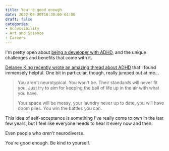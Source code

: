 ```yaml
---
title: You're good enough
date: 2022-08-30T10:30:00-04:00
draft: false
categories:
- Accessibility
- Art and Science
- Careers
---
```


I'm pretty open about [being a developer with ADHD](/being-a-developer-with-adhd/), and the unique challenges and benefits that come with it. 

[Delaney King recently wrote an amazing thread about ADHD](https://twitter.com/delaneykingrox/status/1563010734262722561) that I found immensely helpful. One bit in particular, though, really jumped out at me...

> You aren't neurotypical. You won't be. Their standards will never fit you. Just try to aim for keeping the ball of life up in the air with what you have.
>
> Your space will be messy, your laundry never up to date, you will have doom piles. You win the battles you can.

This idea of self-acceptance is something I've really come to own in the last few years, but I feel like everyone needs to hear it every now and then.

Even people who _aren't_ neurodiverse.

You're good enough. Be kind to yourself.